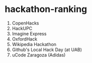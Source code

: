 # hackathon-ranking

1. CopenHacks
2. HackUPC
3. Imagine Express
4. OxfordHack
5. Wikipedia Hackathon
6. Github's Local Hack Day (at UAB)
7. uCode Zaragoza (Adidas)
